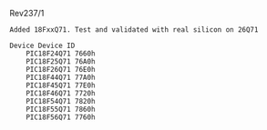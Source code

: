 Rev237/1

    Added 18FxxQ71. Test and validated with real silicon on 26Q71

    Device Device ID
        PIC18F24Q71 7660h
        PIC18F25Q71 76A0h
        PIC18F26Q71 76E0h
        PIC18F44Q71 77A0h
        PIC18F45Q71 77E0h
        PIC18F46Q71 7720h
        PIC18F54Q71 7820h
        PIC18F55Q71 7860h
        PIC18F56Q71 7760h
        